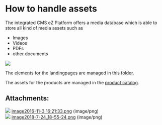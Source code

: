 #  How to handle assets 

The integrated CMS eZ Platform offers a media database which is able to store all kind of media assets such as

  - Images
  - Videos
  - PDFs
  - other documents

![](attachments/23560985/23571007.png)

The elements for the landingpages are managed in this folder.

The assets for the products are managed in the [product catalog](Manage-products-and-categories-with-the-eZ-dataprovider_23561053.html).  
## Attachments:

![](images/icons/bullet_blue.gif) [image2016-11-3 16:21:33.png](attachments/23560985/23563545.png) (image/png)  
![](images/icons/bullet_blue.gif) [image2018-7-24\_18-55-24.png](attachments/23560985/23571007.png) (image/png)  
